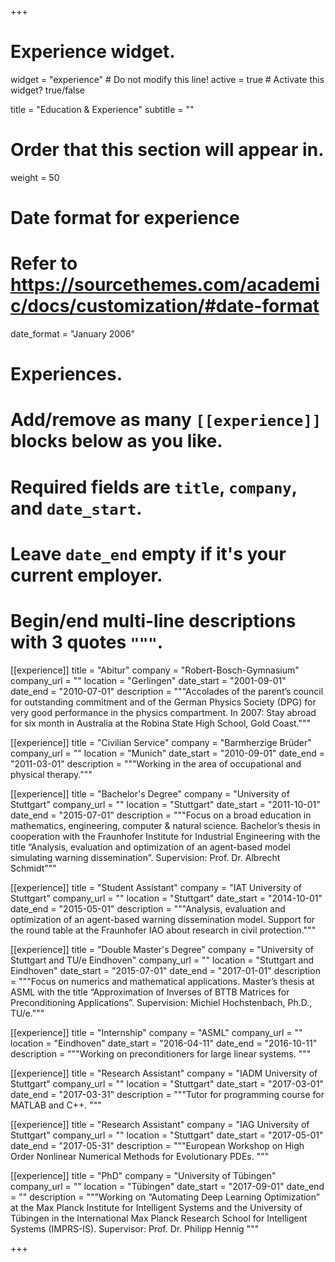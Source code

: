 +++
# Experience widget.
widget = "experience"  # Do not modify this line!
active = true  # Activate this widget? true/false

title = "Education & Experience"
subtitle = ""

# Order that this section will appear in.
weight = 50

# Date format for experience
#   Refer to https://sourcethemes.com/academic/docs/customization/#date-format
date_format = "January 2006"

# Experiences.
#   Add/remove as many `[[experience]]` blocks below as you like.
#   Required fields are `title`, `company`, and `date_start`.
#   Leave `date_end` empty if it's your current employer.
#   Begin/end multi-line descriptions with 3 quotes `"""`.
[[experience]]
  title = "Abitur"
  company = "Robert-Bosch-Gymnasium"
  company_url = ""
  location = "Gerlingen"
  date_start = "2001-09-01"
  date_end = "2010-07-01"
  description = """Accolades of the parent’s council for outstanding commitment
and of the German Physics Society (DPG) for very
good performance in the physics compartment.
In 2007: Stay abroad for six month in Australia at the
Robina State High School, Gold Coast."""

[[experience]]
  title = "Civilian Service"
  company = "Barmherzige Brüder"
  company_url = ""
  location = "Munich"
  date_start = "2010-09-01"
  date_end = "2011-03-01"
  description = """Working in the area of occupational and physical therapy."""

[[experience]]
  title = "Bachelor's Degree"
  company = "University of Stuttgart"
  company_url = ""
  location = "Stuttgart"
  date_start = "2011-10-01"
  date_end = "2015-07-01"
  description = """Focus on a broad education in mathematics,
engineering, computer & natural science.
Bachelor’s thesis in cooperation with the Fraunhofer
Institute for Industrial Engineering with the title
“Analysis, evaluation and optimization of an agent-based
model simulating warning dissemination”.
Supervision: Prof. Dr. Albrecht Schmidt"""

[[experience]]
  title = "Student Assistant"
  company = "IAT University of Stuttgart"
  company_url = ""
  location = "Stuttgart"
  date_start = "2014-10-01"
  date_end = "2015-05-01"
  description = """Analysis, evaluation and optimization of an agent-based
warning dissemination model. Support for the round
table at the Fraunhofer IAO about research in civil protection."""

[[experience]]
  title = "Double Master's Degree"
  company = "University of Stuttgart and TU/e Eindhoven"
  company_url = ""
  location = "Stuttgart and Eindhoven"
  date_start = "2015-07-01"
  date_end = "2017-01-01"
  description = """Focus on numerics and mathematical applications.
Master’s thesis at ASML with the title
“Approximation of Inverses of BTTB Matrices for
Preconditioning Applications”.
Supervision: Michiel Hochstenbach, Ph.D., TU/e."""

[[experience]]
  title = "Internship"
  company = "ASML"
  company_url = ""
  location = "Eindhoven"
  date_start = "2016-04-11"
  date_end = "2016-10-11"
  description = """Working on preconditioners for large linear systems. """

[[experience]]
  title = "Research Assistant"
  company = "IADM University of Stuttgart"
  company_url = ""
  location = "Stuttgart"
  date_start = "2017-03-01"
  date_end = "2017-03-31"
  description = """Tutor for programming course for MATLAB and C++. """

[[experience]]
  title = "Research Assistant"
  company = "IAG University of Stuttgart"
  company_url = ""
  location = "Stuttgart"
  date_start = "2017-05-01"
  date_end = "2017-05-31"
  description = """European Workshop on High Order Nonlinear
Numerical Methods for Evolutionary PDEs. """

[[experience]]
  title = "PhD"
  company = "University of Tübingen"
  company_url = ""
  location = "Tübingen"
  date_start = "2017-09-01"
  date_end = ""
  description = """Working on “Automating Deep Learning Optimization” at
the Max Planck Institute for Intelligent Systems and the
University of Tübingen in the International Max Planck Research School for
Intelligent Systems (IMPRS-IS).
Supervisor: Prof. Dr. Philipp Hennig """

+++
